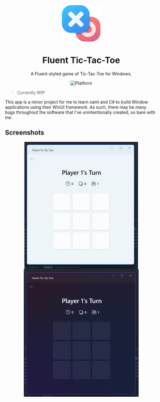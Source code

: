 <p align="center">
  <img width="128" align="center" src="Assets/StoreLogo.scale-400.png" />
</p>
<h1 align="center">
  Fluent Tic-Tac-Toe
</h1>

<p align="center">
  A Fluent-styled game of Tic-Tac-Toe for Windows.
</p>
<p align="center">
  <a title="Platform" target="_blank">
    <img src="https://img.shields.io/badge/Platform-Windows-blue" alt="Platform" />
  </a>
</p>

> Currently WIP

This app is a minor project for me to learn xaml and C# to build Window applications using their WinUI framework. As such, there may be many bugs throughout the software that I've unintentionally created, so bare with me.

## Screenshots

<p align="center">
	<img height="420" align="center" src="Images/screenshot1.png" />
	<img height="420" align="center" src="Images/screenshot2.png" />
<p>

